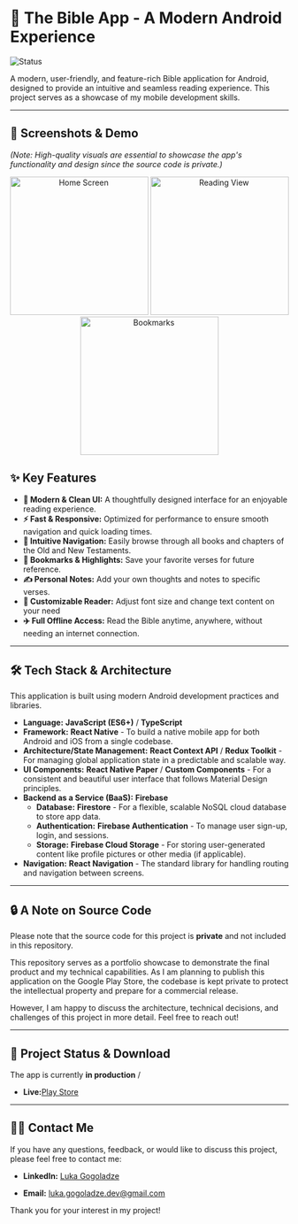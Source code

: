 # 📖 The Bible App - A Modern Android Experience

![Status](https://img.shields.io/badge/status-in%20development-yellow)

A modern, user-friendly, and feature-rich Bible application for Android, designed to provide an intuitive and seamless reading experience. This project serves as a showcase of my mobile development skills.

---

## 📸 Screenshots & Demo

*(Note: High-quality visuals are essential to showcase the app's functionality and design since the source code is private.)*

<center>
 <img src="https://github.com/user-attachments/assets/5524a582-dc41-48cf-90d0-feb579e742e6" alt="Home Screen" width="250"/> <img src="https://github.com/user-attachments/assets/3143bd07-99de-44ed-a07c-f41b61299aaf" alt="Reading View" width="250"/> <img src="https://github.com/user-attachments/assets/aecb61d4-855b-4b44-a495-19fe1e92ec1e" alt="Bookmarks" width="250"/> 
</center>

## ✨ Key Features

-   **📱 Modern & Clean UI:** A thoughtfully designed interface for an enjoyable reading experience.
-   **⚡ Fast & Responsive:** Optimized for performance to ensure smooth navigation and quick loading times.
-   **📖 Intuitive Navigation:** Easily browse through all books and chapters of the Old and New Testaments.
-   **🔖 Bookmarks & Highlights:** Save your favorite verses for future reference.
-   **✍️ Personal Notes:** Add your own thoughts and notes to specific verses.
-   **🎨 Customizable Reader:** Adjust font size and change text content on your need
-   **✈️ Full Offline Access:** Read the Bible anytime, anywhere, without needing an internet connection.

---

## 🛠️ Tech Stack & Architecture

This application is built using modern Android development practices and libraries.
-   **Language:** **JavaScript (ES6+)** / **TypeScript**
-   **Framework:** **React Native** - To build a native mobile app for both Android and iOS from a single codebase.
-   **Architecture/State Management:** **React Context API** / **Redux Toolkit** - For managing global application state in a predictable and scalable way.
-   **UI Components:** **React Native Paper** / **Custom Components** - For a consistent and beautiful user interface that follows Material Design principles.
-   **Backend as a Service (BaaS):** **Firebase**
    -   **Database:** **Firestore** - For a flexible, scalable NoSQL cloud database to store app data.
    -   **Authentication:** **Firebase Authentication** - To manage user sign-up, login, and sessions.
    -   **Storage:** **Firebase Cloud Storage** - For storing user-generated content like profile pictures or other media (if applicable).
-   **Navigation:** **React Navigation** - The standard library for handling routing and navigation between screens.

---

## 🔒 A Note on Source Code

Please note that the source code for this project is **private** and not included in this repository.

This repository serves as a portfolio showcase to demonstrate the final product and my technical capabilities. As I am planning to publish this application on the Google Play Store, the codebase is kept private to protect the intellectual property and prepare for a commercial release.

However, I am happy to discuss the architecture, technical decisions, and challenges of this project in more detail. Feel free to reach out!

---

## 🚀 Project Status & Download

The app is currently **in production** / 
-   **Live:**[Play Store](https://play.google.com/store/apps/details?id=com.anonymous.Bible)
---

## 👨‍💻 Contact Me

If you have any questions, feedback, or would like to discuss this project, please feel free to contact me:

-   **LinkedIn:** [Luka Gogoladze](https://www.linkedin.com/in/luka-gogoladze-dev/)

-   **Email:** luka.gogoladze.dev@gmail.com

Thank you for your interest in my project!
